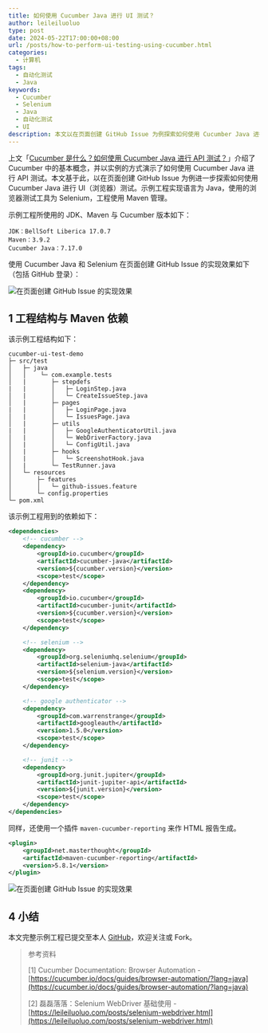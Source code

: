 ```yaml
---
title: 如何使用 Cucumber Java 进行 UI 测试？
author: leileiluoluo
type: post
date: 2024-05-22T17:00:00+08:00
url: /posts/how-to-perform-ui-testing-using-cucumber.html
categories:
  - 计算机
tags:
  - 自动化测试
  - Java
keywords:
  - Cucumber
  - Selenium
  - Java
  - 自动化测试
  - UI
description: 本文以在页面创建 GitHub Issue 为例探索如何使用 Cucumber Java 进行 UI（浏览器）测试。本文使用的浏览器测试工具为 Selenium，实现语言为 Java，工程使用 Maven 管理。
---
```


上文「[Cucumber 是什么？如何使用 Cucumber Java 进行 API 测试？](https://leileiluoluo.github.io/posts/cucumber-introduction.html)」介绍了 Cucumber 中的基本概念，并以实例的方式演示了如何使用 Cucumber Java 进行 API 测试。本文基于此，以在页面创建 GitHub Issue 为例进一步探索如何使用 Cucumber Java 进行 UI（浏览器）测试。示例工程实现语言为 Java，使用的浏览器测试工具为 Selenium，工程使用 Maven 管理。

示例工程所使用的 JDK、Maven 与 Cucumber 版本如下：

```text
JDK：BellSoft Liberica 17.0.7
Maven：3.9.2
Cucumber Java：7.17.0
```

使用 Cucumber Java 和 Selenium 在页面创建 GitHub Issue 的实现效果如下（包括 GitHub 登录）：

![在页面创建 GitHub Issue 的实现效果](https://leileiluoluo.github.io/static/images/uploads/2024/05/creating-github-issue-using-cucumber.gif)

## 1 工程结构与 Maven 依赖

该示例工程结构如下：

```text
cucumber-ui-test-demo
├─ src/test
│   ├─ java
│   │    └─ com.example.tests
│   |       ├─ stepdefs
|   |       │   ├─ LoginStep.java
│   |       │   └─ CreateIssueStep.java
│   |       ├─ pages
|   |       │   ├─ LoginPage.java
│   |       │   └─ IssuesPage.java
│   |       ├─ utils
|   |       │   ├─ GoogleAuthenticatorUtil.java
│   |       │   └─ WebDriverFactory.java
│   |       │   └─ ConfigUtil.java
│   |       ├─ hooks
│   |       │   └─ ScreenshotHook.java
│   |       └─ TestRunner.java
│   └─ resources
│       ├─ features
│       │   └─ github-issues.feature
│       └─ config.properties
└─ pom.xml
```

该示例工程用到的依赖如下：

```xml
<dependencies>
    <!-- cucumber -->
    <dependency>
        <groupId>io.cucumber</groupId>
        <artifactId>cucumber-java</artifactId>
        <version>${cucumber.version}</version>
        <scope>test</scope>
    </dependency>
    <dependency>
        <groupId>io.cucumber</groupId>
        <artifactId>cucumber-junit</artifactId>
        <version>${cucumber.version}</version>
        <scope>test</scope>
    </dependency>

    <!-- selenium -->
    <dependency>
        <groupId>org.seleniumhq.selenium</groupId>
        <artifactId>selenium-java</artifactId>
        <version>${selenium.version}</version>
        <scope>test</scope>
    </dependency>

    <!-- google authenticator -->
    <dependency>
        <groupId>com.warrenstrange</groupId>
        <artifactId>googleauth</artifactId>
        <version>1.5.0</version>
        <scope>test</scope>
    </dependency>

    <!-- junit -->
    <dependency>
        <groupId>org.junit.jupiter</groupId>
        <artifactId>junit-jupiter-api</artifactId>
        <version>${junit.version}</version>
        <scope>test</scope>
    </dependency>
</dependencies>
```

同样，还使用一个插件 `maven-cucumber-reporting` 来作 HTML 报告生成。

```xml
<plugin>
    <groupId>net.masterthought</groupId>
    <artifactId>maven-cucumber-reporting</artifactId>
    <version>5.8.1</version>
</plugin>
```

![在页面创建 GitHub Issue 的实现效果](https://leileiluoluo.github.io/static/images/uploads/2024/05/report-for-creating-github-issue-using-cucumber.png)

## 4 小结

本文完整示例工程已提交至本人 [GitHub](https://github.com/leileiluoluo/java-exercises/tree/main/cucumber-ui-test-demo)，欢迎关注或 Fork。

> 参考资料
>
> [1] Cucumber Documentation: Browser Automation - [https://cucumber.io/docs/guides/browser-automation/?lang=java](https://cucumber.io/docs/guides/browser-automation/?lang=java)
>
> [2] 磊磊落落：Selenium WebDriver 基础使用 - [https://leileiluoluo.com/posts/selenium-webdriver.html](https://leileiluoluo.com/posts/selenium-webdriver.html)
